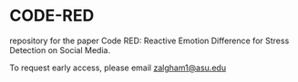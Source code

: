 # CODE-RED
repository for the paper Code RED: Reactive Emotion Difference for Stress Detection on Social Media.


To request early access, please email zalgham1@asu.edu
